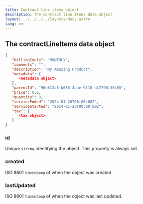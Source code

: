 ```yaml
---
title: Contract line items object
description: The contract line items data object
layout: ../../../../layouts/docs.astro
lang: en
---
```


## The contractLineItems data object

```json
{
   "billingCycle": "MONTHLY",
   "comments": "",
   "description": "My Amazing Product",
   "metadata": {
      <metadata object>
   },
   "parentId": "96d612a8-b086-4dae-9f10-a12796f30c55",
   "price": 0.0,
   "quantity": 0,
   "serviceEnded": "2024-01-26T00:00:00Z",
   "serviceStarted": "2024-01-26T00:00:00Z",
   "tax": {
      <tax object>
   }
}
```

### id
Unique `string` identifying the object.  This property is always set.

### created
ISO 8601 `timestamp` of when the object was created.

### lastUpdated
ISO 8601 `timestamp` of when the object was last updated.